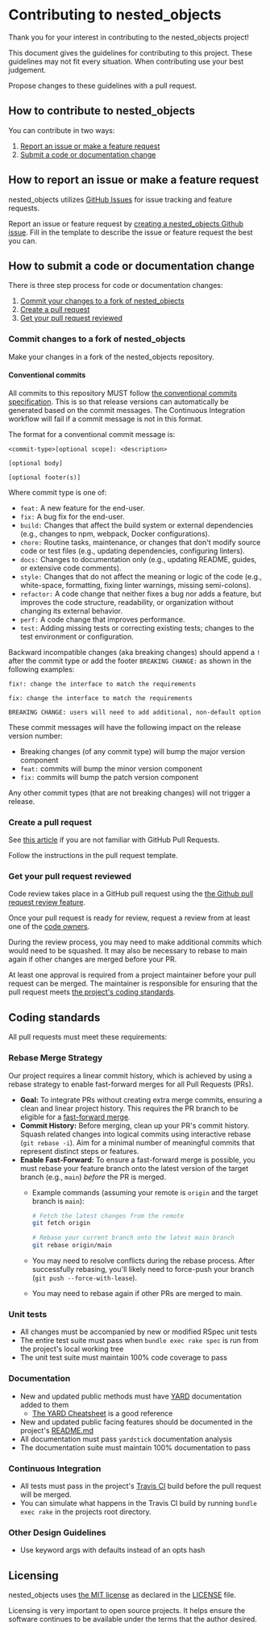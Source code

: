# Contributing to nested_objects

Thank you for your interest in contributing to the nested_objects project!

This document gives the guidelines for contributing to this project.
These guidelines may not fit every situation. When contributing use your best
judgement.

Propose changes to these guidelines with a pull request.

## How to contribute to nested_objects

You can contribute in two ways:

1. [Report an issue or make a feature request](#how-to-report-an-issue-or-make-a-feature-request)
2. [Submit a code or documentation change](#how-to-submit-a-code-or-documentation-change)

## How to report an issue or make a feature request

nested_objects utilizes [GitHub Issues](https://help.github.com/en/github/managing-your-work-on-github/about-issues)
for issue tracking and feature requests.

Report an issue or feature request by [creating a nested_objects Github issue](https://github.com/main-branch/nested_objects/issues/new).
Fill in the template to describe the issue or feature request the best you can.

## How to submit a code or documentation change

There is three step process for code or documentation changes:

1. [Commit your changes to a fork of nested_objects](#commit-changes-to-a-fork-of-nested_objects)
2. [Create a pull request](#create-a-pull-request)
3. [Get your pull request reviewed](#get-your-pull-request-reviewed)

### Commit changes to a fork of nested_objects

Make your changes in a fork of the nested_objects repository.

#### Conventional commits

All commits to this repository MUST follow [the conventional commits
specification](https://www.conventionalcommits.org/en/v1.0.0/#specification). This is
so that release versions can automatically be generated based on the commit messages.
The Continuous Integration workflow will fail if a commit message is not in this
format.

The format for a conventional commit message is:

```Text
<commit-type>[optional scope]: <description>

[optional body]

[optional footer(s)]
```

Where commit type is one of:

* `feat:` A new feature for the end-user.
* `fix:` A bug fix for the end-user.
* `build:` Changes that affect the build system or external dependencies (e.g.,
  changes to npm, webpack, Docker configurations).
* `chore:` Routine tasks, maintenance, or changes that don't modify source code or
  test files (e.g., updating dependencies, configuring linters).
* `docs:` Changes to documentation only (e.g., updating README, guides, or extensive
  code comments).
* `style:` Changes that do not affect the meaning or logic of the code (e.g.,
  white-space, formatting, fixing linter warnings, missing semi-colons).
* `refactor:` A code change that neither fixes a bug nor adds a feature, but improves
  the code structure, readability, or organization without changing its external
  behavior.
* `perf:` A code change that improves performance.
* `test:` Adding missing tests or correcting existing tests; changes to the test
  environment or configuration.

Backward incompatible changes (aka breaking changes) should append a `!` after the
commit type or add the footer `BREAKING CHANGE:` as shown in the following examples:

```Text
fix!: change the interface to match the requirements
```

```Text
fix: change the interface to match the requirements

BREAKING CHANGE: users will need to add additional, non-default option
```

These commit messages will have the following impact on the release version number:

* Breaking changes (of any commit type) will bump the major version component
* `feat:` commits will bump the minor version component
* `fix:` commits will bump the patch version component

Any other commit types (that are not breaking changes) will not trigger a release.

### Create a pull request

See [this article](https://help.github.com/articles/about-pull-requests/) if you
are not familiar with GitHub Pull Requests.

Follow the instructions in the pull request template.

### Get your pull request reviewed

Code review takes place in a GitHub pull request using the
[the Github pull request review feature](https://help.github.com/en/github/collaborating-with-issues-and-pull-requests/about-pull-request-reviews).

Once your pull request is ready for review, request a review from at least one of the
[code owners](https://github.com/orgs/main-branch/teams/nested_objects-codeowners/members).

During the review process, you may need to make additional commits which would
need to be squashed. It may also be necessary to rebase to main again if other
changes are merged before your PR.

At least one approval is required from a project maintainer before your pull
request can be merged. The maintainer is responsible for ensuring that the pull
request meets [the project's coding standards](#coding-standards).

## Coding standards

All pull requests must meet these requirements:

### Rebase Merge Strategy

Our project requires a linear commit history, which is achieved by using a
rebase strategy to enable fast-forward merges for all Pull Requests (PRs).

* **Goal:** To integrate PRs without creating extra merge commits, ensuring a clean
  and linear project history. This requires the PR branch to be eligible for a
  [fast-forward
  merge](https://git-scm.com/book/en/v2/Git-Branching-Basic-Branching-and-Merging).
* **Commit History:** Before merging, clean up your PR's commit history. Squash
  related changes into logical commits using interactive rebase (`git rebase -i`).
  Aim for a minimal number of meaningful commits that represent distinct steps or
  features.
* **Enable Fast-Forward:** To ensure a fast-forward merge is possible, you must
  rebase your feature branch onto the latest version of the target branch (e.g.,
  `main`) *before* the PR is merged.
  * Example commands (assuming your remote is `origin` and the target branch is
    `main`):

    ```bash
    # Fetch the latest changes from the remote
    git fetch origin

    # Rebase your current branch onto the latest main branch
    git rebase origin/main
    ```

  * You may need to resolve conflicts during the rebase process. After successfully
    rebasing, you'll likely need to force-push your branch (`git push
    --force-with-lease`).

  * You may need to rebase again if other PRs are merged to main.

### Unit tests

- All changes must be accompanied by new or modified RSpec unit tests
- The entire test suite must pass when `bundle exec rake spec` is run from the
  project's local working tree
- The unit test suite must maintain 100% code coverage to pass

### Documentation

- New and updated public methods must have [YARD](https://yardoc.org/)
  documentation added to them
  - [The YARD Cheatsheet](https://gist.github.com/thelastinuit/5984665e6ab69d3c0a413a03602c45be)
    is a good reference
- New and updated public facing features should be documented in the project's
  [README.md](README.md)
- All documentation must pass `yardstick` documentation analysis
- The documentation suite must maintain 100% documentation to pass

### Continuous Integration

- All tests must pass in the project's [Travis CI](https://travis-ci.org/main-branch/nested_objects)
  build before the pull request will be merged.
- You can simulate what happens in the Travis CI build by running `bundle exec rake` in
  the projects root directory.

### Other Design Guidelines

- Use keyword args with defaults instead of an opts hash

## Licensing

nested_objects uses [the MIT license](https://choosealicense.com/licenses/mit/) as
declared in the [LICENSE](LICENSE) file.

Licensing is very important to open source projects. It helps ensure the
software continues to be available under the terms that the author desired.
